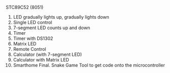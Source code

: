 STC89C52 (8051)
1. LED gradually lights up, gradually lights down
2. Single LED control
3. 7-segment LED counts up and down
4. Timer
5. Timer with DS1302
8. Matrix LED
9. Remote Control
10. Calculator (with 7-segment LED)
11. Calculator with Matrix LED
12. Smarthome
Final. Snake Game
Tool to get code onto the microcontroller
